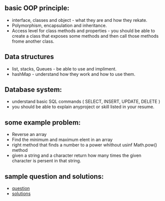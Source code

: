 ## basic OOP principle:
- interface, classes and object - what they are and how they rekate.
- Polymorphism, encapsulation and inheritance.
- Access level for class methods and properties - you should be able to create a class that exposes some methods and then call those methods frome another class.

## Data structures
- list, stacks, Queues - be able to use and impliment.
- hashMap - understand how they work and how to use them.
## Database system:
- understand basic SQL commands ( SELECT, INSERT, UPDATE, DELETE )
- you should be able to explain anyproject or skill listed in your resume.

## some example problem:
- Reverse an array
- Find the minimum and maximum elent in an array
- right method that finds a number to a power whithout usinf Math.pow() method
- given a string and a character return how many times the given character is persent in that string.

## sample question and solutions:
- [question](https://compro.miu.edu/sample-test/)
- [solutions](https://compro.miu.edu/wp-content/uploads/solutions_to_sample_questions.pdf)